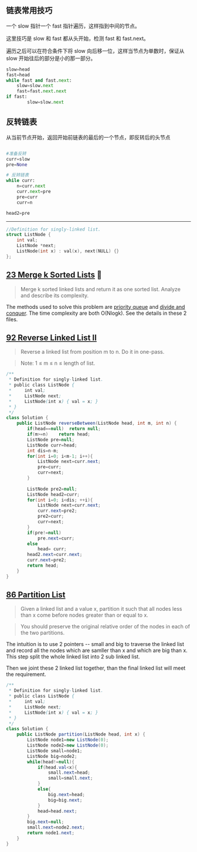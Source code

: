 ## 链表常用技巧

一个 slow 指针一个 fast 指针遍历，这样指到中间的节点。

这里技巧是 slow 和 fast 都从头开始，检测 fast 和 fast.next。

遍历之后可以在符合条件下将 slow 向后移一位，这样当节点为单数时，保证从 slow 开始往后的部分是小的那一部分。

```py
slow=head
fast=head
while fast and fast.next:
    slow=slow.next
    fast=fast.next.next
if fast:
        slow=slow.next
```

## 反转链表

从当前节点开始，返回开始前链表的最后的一个节点，即反转后的头节点

```py

#准备反转
curr=slow
pre=None     

# 反转链表
while curr:
    n=curr.next
    curr.next=pre
    pre=curr
    curr=n

head2=pre
```

----

```cpp
//Definition for singly-linked list.
struct ListNode {
    int val;
    ListNode *next;
    ListNode(int x) : val(x), next(NULL) {}
};
 ```

## [23 Merge k Sorted Lists](https://leetcode.com/problems/merge-k-sorted-lists/)   :triangular_flag_on_post:

> Merge k sorted linked lists and return it as one sorted list. Analyze and describe its complexity.

The methods used to solve this problem are [priority queue](Stack&Queue.md) and [divide and conquer](Divide&Conquer.md). The time complexity are both O(Nlogk). See the details in these 2 files.

## [92 Reverse Linked List II](https://leetcode.com/problems/reverse-linked-list-ii/)

> Reverse a linked list from position m to n. Do it in one-pass.

> Note: 1 ≤ m ≤ n ≤ length of list.

```Java
/**
 * Definition for singly-linked list.
 * public class ListNode {
 *     int val;
 *     ListNode next;
 *     ListNode(int x) { val = x; }
 * }
 */
class Solution {
    public ListNode reverseBetween(ListNode head, int m, int n) {
        if(head==null)  return null;
        if(m>=n)    return head;
        ListNode pre=null;
        ListNode curr=head;
        int dis=n-m;
        for(int i=0; i<m-1; i++){
            ListNode next=curr.next;
            pre=curr;
            curr=next;
        }
        
        ListNode pre2=null;
        ListNode head2=curr;
        for(int i=0; i<dis; ++i){
            ListNode next=curr.next;
            curr.next=pre2;
            pre2=curr;
            curr=next;
        }
        if(pre!=null)
            pre.next=curr;
        else
            head= curr;
        head2.next=curr.next;
        curr.next=pre2;
        return head;
    }
}
```

## [86 Partition List](https://leetcode.com/problems/partition-list/)

> Given a linked list and a value x, partition it such that all nodes less than x come before nodes greater than or equal to x.

> You should preserve the original relative order of the nodes in each of the two partitions.

The intuition is to use 2 pointers -- small and big to traverse the linked list and record all the nodes which are samller than x and which are big than x. This step split the whole linked list into 2 sub linked list.

Then we joint these 2 linked list together, than the final linked list will meet the requirement.

```Java
/**
 * Definition for singly-linked list.
 * public class ListNode {
 *     int val;
 *     ListNode next;
 *     ListNode(int x) { val = x; }
 * }
 */
class Solution {
    public ListNode partition(ListNode head, int x) {
        ListNode node1=new ListNode(0);
        ListNode node2=new ListNode(0);
        ListNode small=node1;
        ListNode big=node2;
        while(head!=null){
            if(head.val<x){
                small.next=head;
                small=small.next;
            }
            else{
                big.next=head;
                big=big.next;
            }
            head=head.next;
        }
        big.next=null;
        small.next=node2.next;
        return node1.next;
    }
}
```